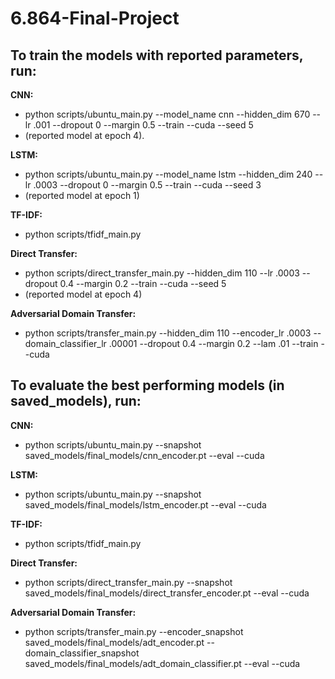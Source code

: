 # 6.864-Final-Project

## To train the models with reported parameters, run: 

**CNN:** 
* python scripts/ubuntu_main.py --model_name cnn --hidden_dim 670 --lr .001 --dropout 0 --margin 0.5 --train --cuda --seed 5 
* (reported model at epoch 4).

**LSTM:** 
* python scripts/ubuntu_main.py --model_name lstm --hidden_dim 240 --lr .0003 --dropout 0 --margin 0.5 --train --cuda --seed 3
* (reported model at epoch 1)

**TF-IDF:** 
* python scripts/tfidf_main.py

**Direct Transfer:** 
* python scripts/direct_transfer_main.py --hidden_dim 110 --lr .0003 --dropout 0.4 --margin 0.2 --train --cuda --seed 5
* (reported model at epoch 4)

**Adversarial Domain Transfer:** 
* python scripts/transfer_main.py --hidden_dim 110 --encoder_lr .0003 --domain_classifier_lr .00001 --dropout 0.4 --margin 0.2 --lam .01 --train --cuda


## To evaluate the best performing models (in saved_models), run: 

**CNN:** 
* python scripts/ubuntu_main.py --snapshot saved_models/final_models/cnn_encoder.pt --eval --cuda

**LSTM:** 
* python scripts/ubuntu_main.py --snapshot saved_models/final_models/lstm_encoder.pt --eval --cuda

**TF-IDF:** 
* python scripts/tfidf_main.py

**Direct Transfer:**
* python scripts/direct_transfer_main.py --snapshot saved_models/final_models/direct_transfer_encoder.pt --eval --cuda

**Adversarial Domain Transfer:** 
* python scripts/transfer_main.py --encoder_snapshot saved_models/final_models/adt_encoder.pt --domain_classifier_snapshot saved_models/final_models/adt_domain_classifier.pt --eval --cuda